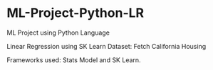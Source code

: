 # ML-Project-Python-LR

ML Project using Python Language 

Linear Regression using SK Learn Dataset: Fetch California Housing

Frameworks used: Stats Model and SK Learn.
